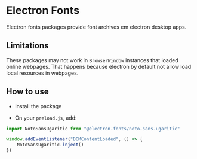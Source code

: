 # Electron Fonts

Electron fonts packages provide font archives em electron desktop apps.

## Limitations

These packages may not work in `BrowserWindow` instances that loaded online webpages. That happens because electron by default not allow load local resources in webpages.

## How to use

* Install the package

* On your `preload.js`, add:

```ts
import NotoSansUgaritic from "@electron-fonts/noto-sans-ugaritic"

window.addEventListener("DOMContentLoaded", () => {
    NotoSansUgaritic.inject()
})
```